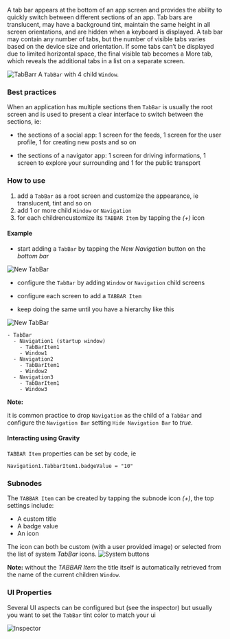 A tab bar appears at the bottom of an app screen and provides the ability to quickly switch between different sections of an app. Tab bars are translucent, may have a background tint, maintain the same height in all screen orientations, and are hidden when a keyboard is displayed. A tab bar may contain any number of tabs, but the number of visible tabs varies based on the device size and orientation. If some tabs can’t be displayed due to limited horizontal space, the final visible tab becomes a More tab, which reveals the additional tabs in a list on a separate screen.

![TabBarr](images/tabbar1.png)
A `TabBar` with 4 child `Window`.

### Best practices
When an application has multiple sections then `TabBar` is usually the root screen and is used to present a clear interface to switch between the sections, ie:

- the sections of a social app: 1 screen for the feeds, 1 screen for the user profile, 1 for creating new posts and so on

- the sections of a navigator app: 1 screen for driving informations, 1 screen to explore your surrounding and 1 for the public transport

### How to use
1. add a `TabBar` as a root screen and customize the appearance, ie translucent, tint and so on
1. add 1 or more child `Window` or `Navigation`
1. for each childrencustomize its `TABBAR Item` by tapping the _(+)_ icon

#### Example
- start adding a `TabBar` by tapping the _New Navigation_ button on the _bottom bar_

![New TabBar](images/tabbar0.png)

- configure the `TabBar` by adding `Window` or `Navigation` child screens

- configure each screen to add a `TABBAR Item` 
- keep doing the same until you have a hierarchy like this

![New TabBar](images/tabbar5.png)

```
- TabBar
  - Navigation1 (startup window)  
    - TabBarItem1
    - Window1
  - Navigation2
    - TabBarItem1
    - Window2
  - Navigation3
    - TabBarItem1
    - Window3
```

**Note:**

it is common practice to drop `Navigation` as the child of a `TabBar` and configure the `Navigation Bar` setting `Hide Navigation Bar` to _true_.

#### Interacting using Gravity

`TABBAR Item` properties can be set by code, ie

```
Navigation1.TabbarItem1.badgeValue = "10"
```

### Subnodes
The `TABBAR Item` can be created by tapping the subnode icon _(+)_, the top settings include:

- A custom title
- A badge value
- An icon

The icon can both be custom (with a user provided image) or selected from the list of system _TabBar_ icons.
![System buttons](images/tabbar3.png)

**Note:** without the _TABBAR Item_ the title itself is automatically retrieved from the name of the current children `Window`.

### UI Properties
Several UI aspects can be configured but (see the inspector) but usually you want to set the `TabBar` tint color to match your ui

![Inspector](images/tabbar4.png)
